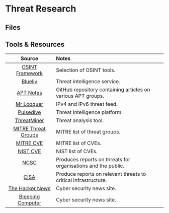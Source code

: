 # Threat Research

## Files

## Tools & Resources
|Source|Notes|
|:---:|:---|
|[OSINT Framework](https://osintframework.com/)|Selection of OSINT tools.|
|[Blueliv](https://community.blueliv.com/#!/discover)|Threat intelligence service.|
|[APT Notes](https://github.com/aptnotes/data)|GitHub repository containing articles on various APT groups.|
|[Mr Looquer](https://iocfeed.mrlooquer.com/)|IPv4 and IPv6 threat feed.|
|[Pulsedive](https://pulsedive.com/)|Threat Intelligence platform.|
|[ThreatMiner](https://www.threatminer.org/)|Threat analysis tool.|
|[MITRE Threat Groups](https://attack.mitre.org/groups/)|MITRE list of threat groups.|
|[MITRE CVE](https://cve.mitre.org/)|MITRE list of CVEs.|
|[NIST CVE](https://nvd.nist.gov/)|NIST list of CVEs.|
|[NCSC](https://www.ncsc.gov.uk/)|Produces reports on threats for organisations and the public.|
|[CISA](https://www.cisa.gov/)|Produce reports on relevant threats to critical infrastructure.|
|[The Hacker News](https://thehackernews.com/)|Cyber security news site.|
|[Bleeping Computer](https://www.bleepingcomputer.com/)|Cyber security news site.|

